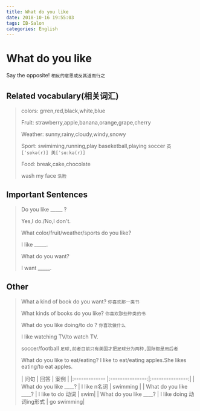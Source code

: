 ```yaml
---
title: What do you like
date: 2018-10-16 19:55:03
tags: IB-Salon
categories: English
---
```



# What do you like

Say the opposite! `相反的意思或反其道而行之`

## Related vocabulary(相关词汇)

> colors: grren,red,black,white,blue
> 
> Fruit: strawberry,apple,banana,orange,grape,cherry
> 
> Weather: sunny,rainy,cloudy,windy,snowy
> 
> Sport: swimiming,running,play baseketball,playing soccer `英[ˈsɒkə(r)] 美[ˈsɑ:kə(r)]`
> 
> Food: break,cake,chocolate
> 
> wash my face `洗脸`


## Important Sentences

> Do you like _____ ?
> 
> Yes,I do./No,I don't.
> 
> What color/fruit/weather/sports do you like?
> 
> I like _____.
> 
> What do you want?
> 
> I want _____.


## Other

> What a kind of book do you want? `你喜欢那一类书`
> 
> What kinds of books do you like? `你喜欢那些种类的书`
> 
> What do you like doing/to do ? `你喜欢做什么`
> 
> I like watching TV/to watch TV.
> 
> soccer/football `足球,前者目前只有美国才把足球分为两种,国际都是用后者`
> 
> What do you like to eat/eating? I like to eat/eating apples.She likes eating/to eat apples.
> 
> | 问句  | 回答  | 案例  | 
|:------------- |:---------------:|:---------------:|
| What do you like ____?      | I like n名词 | swimming |
| What do you like ____?      | I like to do 动词 | swim|
| What do you like ____?      | I like doing 动词ing形式 | go swimming|











